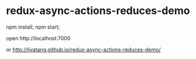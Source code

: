 # redux-async-actions-reduces-demo

npm install;
npm start;

open http://localhost:7000

or http://liyatang.github.io/redux-async-actions-reduces-demo/